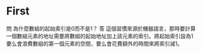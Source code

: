 # First

問 為什麼數組的起始索引是0而不是1？
答 這個習慣來源於機器語言，那時要計算一個數組元素的地址需要將數組的起始地址加上該元素的索引。將起始索引設為1要么會浪費數組的第一個元素的空間，要么會花費額外的時間來將索引減1。
